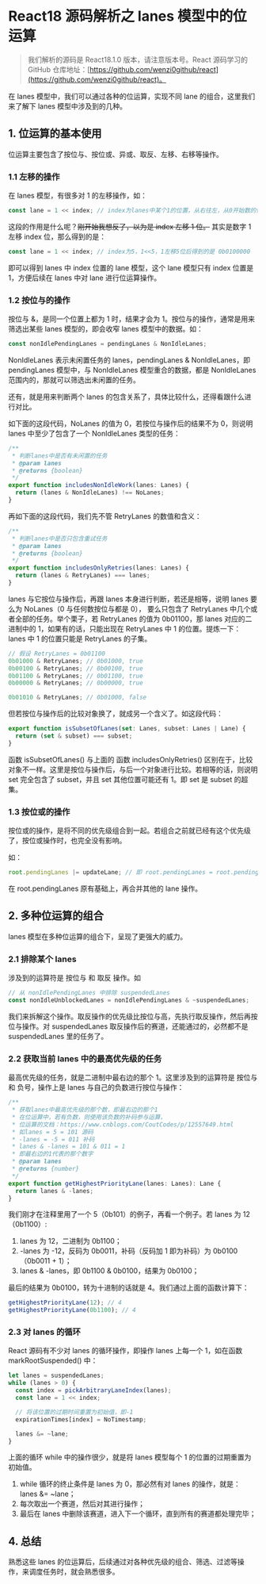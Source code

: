 # React18 源码解析之 lanes 模型中的位运算

> 我们解析的源码是 React18.1.0 版本，请注意版本号。React 源码学习的 GitHub 仓库地址：[https://github.com/wenzi0github/react](https://github.com/wenzi0github/react)。

在 lanes 模型中，我们可以通过各种的位运算，实现不同 lane 的组合，这里我们来了解下 lanes 模型中涉及到的几种。

## 1. 位运算的基本使用

位运算主要包含了按位与、按位或、异或、取反、左移、右移等操作。

### 1.1 左移的操作

在 lanes 模型，有很多对 1 的左移操作，如：

```javascript
const lane = 1 << index; // index为lanes中某个1的位置，从右往左，从0开始数的位置
```

这段的作用是什么呢？~~刚开始我想反了，以为是 index 左移 1 位。~~ 其实是数字 1 左移 index 位，那么得到的是：

```javascript
const lane = 1 << index; // index为5，1<<5，1左移5位后得到的是 0b0100000
```

即可以得到 lanes 中 index 位置的 lane 模型，这个 lane 模型只有 index 位置是 1，方便后续在 lanes 中对 lane 进行位运算操作。

### 1.2 按位与的操作

按位与 &，是同一个位置上都为 1 时，结果才会为 1。按位与的操作，通常是用来筛选出某些 lanes 模型的，即会收窄 lanes 模型中的数据。如：

```javascript
const nonIdlePendingLanes = pendingLanes & NonIdleLanes;
```

NonIdleLanes 表示未闲置任务的 lanes，pendingLanes & NonIdleLanes，即 pendingLanes 模型中，与 NonIdleLanes 模型重合的数据，都是 NonIdleLanes 范围内的，那就可以筛选出未闲置的任务。

还有，就是用来判断两个 lanes 的包含关系了，具体比较什么，还得看跟什么进行对比。

如下面的这段代码，NoLanes 的值为 0，若按位与操作后的结果不为 0，则说明 lanes 中至少了包含了一个 NonIdleLanes 类型的任务：

```javascript
/**
 * 判断lanes中是否有未闲置的任务
 * @param lanes
 * @returns {boolean}
 */
export function includesNonIdleWork(lanes: Lanes) {
  return (lanes & NonIdleLanes) !== NoLanes;
}
```

再如下面的这段代码，我们先不管 RetryLanes 的数值和含义：

```javascript
/**
 * 判断lanes中是否只包含重试任务
 * @param lanes
 * @returns {boolean}
 */
export function includesOnlyRetries(lanes: Lanes) {
  return (lanes & RetryLanes) === lanes;
}
```

lanes 与它按位与操作后，再跟 lanes 本身进行判断，若还是相等，说明 lanes 要么为 NoLanes（0 与任何数按位与都是 0）， 要么只包含了 RetryLanes 中几个或者全部的任务。举个栗子，若 RetryLanes 的值为 0b01100，那 lanes 对应的二进制中的 1，如果有的话，只能出现在 RetryLanes 中 1 的位置。提炼一下：lanes 中 1 的位置只能是 RetryLanes 的子集。

```javascript
// 假设 RetryLanes = 0b01100
0b01000 & RetryLanes; // 0b01000, true
0b00100 & RetryLanes; // 0b00100, true
0b01100 & RetryLanes; // 0b01100, true
0b00000 & RetryLanes; // 0b00000, true

0b01010 & RetryLanes; // 0b01000, false
```

但若按位与操作后的比较对象换了，就成另一个含义了。如这段代码：

```javascript
export function isSubsetOfLanes(set: Lanes, subset: Lanes | Lane) {
  return (set & subset) === subset;
}
```

函数 isSubsetOfLanes() 与上面的 函数 includesOnlyRetries() 区别在于，比较对象不一样。这里是按位与操作后，与后一个对象进行比较。若相等的话，则说明 set 完全包含了 subset，并且 set 其他位置可能还有 1。即 set 是 subset 的超集。

### 1.3 按位或的操作

按位或的操作，是将不同的优先级组合到一起。若组合之前就已经有这个优先级了，按位或操作时，也完全没有影响。

如：

```javascript
root.pendingLanes |= updateLane; // 即 root.pendingLanes = root.pendingLanes | updateLane
```

在 root.pendingLanes 原有基础上，再合并其他的 lane 操作。

## 2. 多种位运算的组合

lanes 模型在多种位运算的组合下，呈现了更强大的威力。

### 2.1 排除某个 lanes

涉及到的运算符是 按位与 和 取反 操作。如

```javascript
// 从 nonIdlePendingLanes 中排除 suspendedLanes
const nonIdleUnblockedLanes = nonIdlePendingLanes & ~suspendedLanes;
```

我们来拆解这个操作。取反操作的优先级比按位与高，先执行取反操作，然后再按位与操作。对 suspendedLanes 取反操作后的赛道，还能通过的，必然都不是 suspendedLanes 里的任务了。

### 2.2 获取当前 lanes 中的最高优先级的任务

最高优先级的任务，就是二进制中最右边的那个 1。这里涉及到的运算符是 按位与 和 负号，操作上是 lanes 与自己的负数进行按位与操作：

```javascript
/**
 * 获取lanes中最高优先级的那个数，即最右边的那个1
 * 在位运算中，若有负数，则使用该负数的补码参与运算，
 * 位运算的文档：https://www.cnblogs.com/CoutCodes/p/12557649.html
 * 如lanes = 5 = 101 源码
 * -lanes = -5 = 011 补码
 * lanes & -lanes = 101 & 011 = 1
 * 即最右边的1代表的那个数字
 * @param lanes
 * @returns {number}
 */
export function getHighestPriorityLane(lanes: Lanes): Lane {
  return lanes & -lanes;
}
```

我们刚才在注释里用了一个 5（0b101）的例子，再看一个例子。若 lanes 为 12（0b1100）:

1. lanes 为 12，二进制为 0b1100；
2. -lanes 为 -12，反码为 0b0011，补码（反码加 1 即为补码）为 0b0100（0b0011 + 1）；
3. lanes & -lanes，即 0b1100 & 0b0100，结果为 0b0100；

最后的结果为 0b0100，转为十进制的话就是 4。我们通过上面的函数计算下：

```javascript
getHighestPriorityLane(12); // 4
getHighestPriorityLane(0b1100); // 4
```

### 2.3 对 lanes 的循环

React 源码有不少对 lanes 的循环操作，即操作 lanes 上每一个 1，如在函数 markRootSuspended() 中：

```javascript
let lanes = suspendedLanes;
while (lanes > 0) {
  const index = pickArbitraryLaneIndex(lanes);
  const lane = 1 << index;

  // 将该位置的过期时间重置为初始值，即-1
  expirationTimes[index] = NoTimestamp;

  lanes &= ~lane;
}
```

上面的循环 while 中的操作很少，就是将 lanes 模型每个 1 的位置的过期重置为初始值。

1. while 循环的终止条件是 lanes 为 0，那必然有对 lanes 的操作，就是： lanes &= ~lane；
2. 每次取出一个赛道，然后对其进行操作；
3. 最后在 lanes 中删除该赛道，进入下一个循环，直到所有的赛道都处理完毕；

## 4. 总结

熟悉这些 lanes 的位运算后，后续通过对各种优先级的组合、筛选、过滤等操作，来调度任务时，就会熟悉很多。
